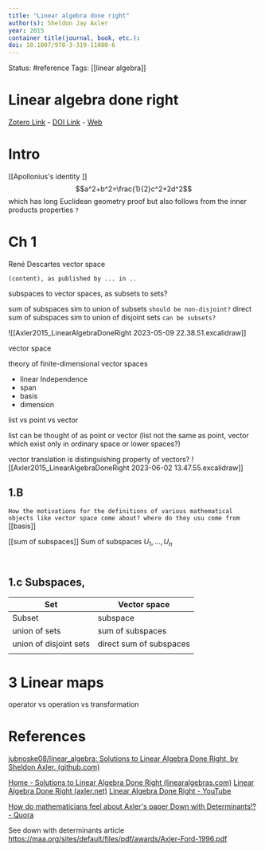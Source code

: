 ```yaml
---
title: "Linear algebra done right"
author(s): Sheldon Jay Axler
year: 2015
container title(journal, book, etc.): 
doi: 10.1007/978-3-319-11080-6
---
```

Status: #reference
Tags: [[linear algebra]]
# Linear algebra done right
[Zotero Link](zotero://select/items/@Axler2015_LinearAlgebraDoneRight) - [DOI Link](https://doi.org/10.1007/978-3-319-11080-6) - [Web]()


# Intro 
[[Apollonius's identity ]]
$$a^2+b^2=\frac{1}{2}c^2+2d^2$$
which has long Euclidean geometry proof but also follows from the inner products properties `?`

# Ch 1
René Descartes
vector space 

`(content), as published by ... in ..`




subspaces to vector spaces, as subsets to sets?

sum of subspaces  sim to union of subsets `should be non-disjoint?`
direct sum of subspaces sim to union of disjoint sets `can be subsets?`

![[Axler2015_LinearAlgebraDoneRight 2023-05-09 22.38.51.excalidraw]]


vector space 

theory of finite-dimensional vector spaces
- linear Independence
- span 
- basis
- dimension


list vs point vs vector 

list can be thought of as point or vector (list not the same as point, vector which exist only in ordinary space or lower spaces?) 

vector translation is distinguishing property of vectors? 
![[Axler2015_LinearAlgebraDoneRight 2023-06-02 13.47.55.excalidraw]]
## 1.B
`How the motivations for the definitions of various mathematical objects like vector space come about? where do they usu come from`
[[basis]]

[[sum of subspaces]]
Sum of subspaces $U_{1}, \dots,U_{n}$ 
```


```

## 1.c Subspaces,  


| Set                    | Vector space            |
| ---------------------- | ----------------------- |
| Subset                 | subspace                |
| union  of sets         | sum of subspaces        |
| union of disjoint sets | direct sum of subspaces |
|                        |                         |


# 3 Linear maps

operator vs operation vs transformation 
# References 
[jubnoske08/linear_algebra: Solutions to Linear Algebra Done Right, by Sheldon Axler. (github.com)](https://github.com/jubnoske08/linear_algebra)

[Home - Solutions to Linear Algebra Done Right (linearalgebras.com)](https://linearalgebras.com/)
[Linear Algebra Done Right (axler.net)](https://linear.axler.net/)
[Linear Algebra Done Right - YouTube](https://www.youtube.com/playlist?list=PLGAnmvB9m7zOBVCZBUUmSinFV0wEir2Vw)

[How do mathematicians feel about Axler's paper Down with Determinants!? - Quora](https://www.quora.com/How-do-mathematicians-feel-about-Axlers-paper-Down-with-Determinants)

See down with determinants article
https://maa.org/sites/default/files/pdf/awards/Axler-Ford-1996.pdf

